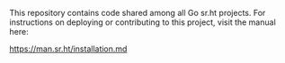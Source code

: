 This repository contains code shared among all Go sr.ht projects.
For instructions on deploying or contributing to this project,
visit the manual here:

https://man.sr.ht/installation.md
